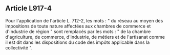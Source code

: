 Article L917-4
----
Pour l'application de l'article L. 712-2, les mots : " du réseau au moyen des
impositions de toute nature affectées aux chambres de commerce et d'industrie de
région " sont remplacés par les mots : " de la chambre d'agriculture, de
commerce, d'industrie, de métiers et de l'artisanat comme il est dit dans les
dispositions du code des impôts applicable dans la collectivité ".
